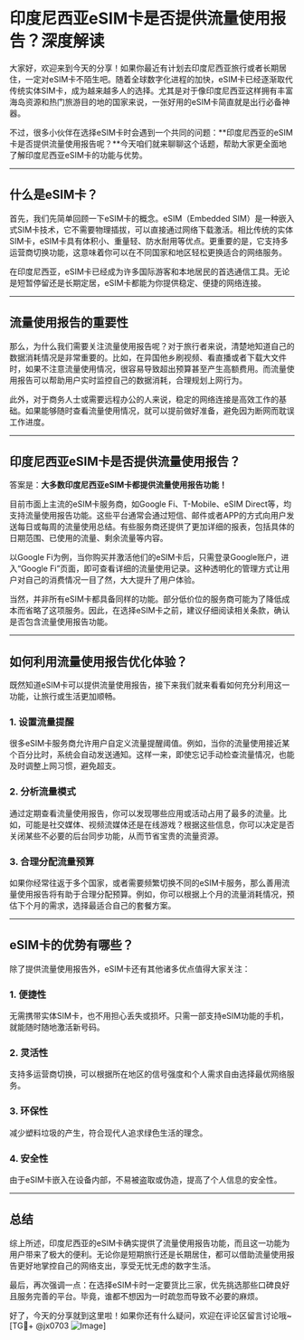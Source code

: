 # 印度尼西亚eSIM卡是否提供流量使用报告？深度解读

大家好，欢迎来到今天的分享！如果你最近有计划去印度尼西亚旅行或者长期居住，一定对eSIM卡不陌生吧。随着全球数字化进程的加快，eSIM卡已经逐渐取代传统实体SIM卡，成为越来越多人的选择。尤其是对于像印度尼西亚这样拥有丰富海岛资源和热门旅游目的地的国家来说，一张好用的eSIM卡简直就是出行必备神器。

不过，很多小伙伴在选择eSIM卡时会遇到一个共同的问题：**印度尼西亚的eSIM卡是否提供流量使用报告呢？**今天咱们就来聊聊这个话题，帮助大家更全面地了解印度尼西亚eSIM卡的功能与优势。

---

## 什么是eSIM卡？

首先，我们先简单回顾一下eSIM卡的概念。eSIM（Embedded SIM）是一种嵌入式SIM卡技术，它不需要物理插拔，可以直接通过网络下载激活。相比传统的实体SIM卡，eSIM卡具有体积小、重量轻、防水耐用等优点。更重要的是，它支持多运营商切换功能，这意味着你可以在不同国家和地区轻松更换适合的网络服务。

在印度尼西亚，eSIM卡已经成为许多国际游客和本地居民的首选通信工具。无论是短暂停留还是长期定居，eSIM卡都能为你提供稳定、便捷的网络连接。

---

## 流量使用报告的重要性

那么，为什么我们需要关注流量使用报告呢？对于旅行者来说，清楚地知道自己的数据消耗情况是非常重要的。比如，在异国他乡刷视频、看直播或者下载大文件时，如果不注意流量使用情况，很容易导致超出预算甚至产生高额费用。而流量使用报告可以帮助用户实时监控自己的数据消耗，合理规划上网行为。

此外，对于商务人士或需要远程办公的人来说，稳定的网络连接是高效工作的基础。如果能够随时查看流量使用情况，就可以提前做好准备，避免因为断网而耽误工作进度。

---

## 印度尼西亚eSIM卡是否提供流量使用报告？

答案是：**大多数印度尼西亚eSIM卡都提供流量使用报告功能！**

目前市面上主流的eSIM卡服务商，如Google Fi、T-Mobile、eSIM Direct等，均支持流量使用报告功能。这些平台通常会通过短信、邮件或者APP的方式向用户发送每日或每周的流量使用总结。有些服务商还提供了更加详细的报表，包括具体的日期范围、已使用的流量、剩余流量等内容。

以Google Fi为例，当你购买并激活他们的eSIM卡后，只需登录Google账户，进入“Google Fi”页面，即可查看详细的流量使用记录。这种透明化的管理方式让用户对自己的消费情况一目了然，大大提升了用户体验。

当然，并非所有eSIM卡都具备同样的功能。部分低价位的服务商可能为了降低成本而省略了这项服务。因此，在选择eSIM卡之前，建议仔细阅读相关条款，确认是否包含流量使用报告功能。

---

## 如何利用流量使用报告优化体验？

既然知道eSIM卡可以提供流量使用报告，接下来我们就来看看如何充分利用这一功能，让旅行或生活更加顺畅。

### 1. **设置流量提醒**
很多eSIM卡服务商允许用户自定义流量提醒阈值。例如，当你的流量使用接近某个百分比时，系统会自动发送通知。这样一来，即使忘记手动检查流量情况，也能及时调整上网习惯，避免超支。

### 2. **分析流量模式**
通过定期查看流量使用报告，你可以发现哪些应用或活动占用了最多的流量。比如，可能是社交媒体、视频流媒体还是在线游戏？根据这些信息，你可以决定是否关闭某些不必要的后台同步功能，从而节省宝贵的流量资源。

### 3. **合理分配流量预算**
如果你经常往返于多个国家，或者需要频繁切换不同的eSIM卡服务，那么善用流量使用报告将有助于合理分配预算。例如，你可以根据上个月的流量消耗情况，预估下个月的需求，选择最适合自己的套餐方案。

---

## eSIM卡的优势有哪些？

除了提供流量使用报告外，eSIM卡还有其他诸多优点值得大家关注：

### 1. **便捷性**
无需携带实体SIM卡，也不用担心丢失或损坏。只需一部支持eSIM功能的手机，就能随时随地激活新号码。

### 2. **灵活性**
支持多运营商切换，可以根据所在地区的信号强度和个人需求自由选择最优网络服务。

### 3. **环保性**
减少塑料垃圾的产生，符合现代人追求绿色生活的理念。

### 4. **安全性**
由于eSIM卡嵌入在设备内部，不易被盗取或伪造，提高了个人信息的安全性。

---

## 总结

综上所述，印度尼西亚的eSIM卡确实提供了流量使用报告功能，而且这一功能为用户带来了极大的便利。无论你是短期旅行还是长期居住，都可以借助流量使用报告更好地掌控自己的网络支出，享受无忧无虑的数字生活。

最后，再次强调一点：在选择eSIM卡时一定要货比三家，优先挑选那些口碑良好且服务完善的平台。毕竟，谁都不想因为一时疏忽而导致不必要的麻烦。

好了，今天的分享就到这里啦！如果你还有什么疑问，欢迎在评论区留言讨论哦~ [TG💪+ @jx0703 ![Image](https://github.com/user-attachments/assets/dbca1d08-cadb-493c-b0ec-ad6f7a83f270)]